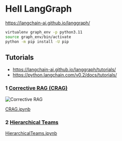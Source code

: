 # Hell LangGraph

<https://langchain-ai.github.io/langgraph/>

```sh
virtualenv graph_env -p python3.11
source graph_env/bin/activate
python -m pip install -U pip
```

## Tutorials

- <https://langchain-ai.github.io/langgraph/tutorials/>
- <https://python.langchain.com/v0.2/docs/tutorials/>

### 1  [Corrective RAG (CRAG)](https://langchain-ai.github.io/langgraph/tutorials/rag/langgraph_crag_local/)

![Corrective RAG](doc/Corrective_RAG.drawio.png)

[CRAG.ipynb](langgraph_crag_local.ipynb)

### 2  [Hierarchical Teams](https://langchain-ai.github.io/langgraph/tutorials/multi_agent/hierarchical_agent_teams)

[HierarchicalTeams.ipynb](hierarchical_agent_teams.ipynb)
